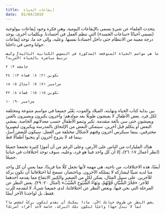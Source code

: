 ```yaml
---
title:  إيقاعات الحياة
date:  01/04/2019
---
```


يتحدث العلماء عن شيءٍ يسمى بالإيقاعات اليومية، وهي فكرة وجود إيقاعات بيولوجية (تسمى أحيانًا «ساعات الجسد») التي تنظم العمل في أجسادنا. وبكلمات أخرى، يوجد درجة معينة من الانتظام حتى داخل أجسادنا نفسها. وعليه، وإلى حد ما، توجد إيقاعات حولنا وحتى في داخلنا.

`ما هي مواسم الحياة المتوقعة المذكورة في النصوص الكتابية التالية؟ وكيف ترتبط مباشرة بالحياة الأُسَرِية؟`

`جامعة ٣: ٢`

`تكوين ٢١: ٨؛ قضاة ١٣: ٢٤`

`مزامير ٧١: ٥؛ أمثال ٥: ١٨`

`تكوين ١٥: ١٥؛ قضاة ٨: ٣٢`

`مزامير ٩٠: ١٠`

بين بداية كتاب الحياة ونهايته، الميلاد والموت، يَعْبُر جميعنا في مواسم متنوعة ومختلفة لكل فرد. بعض الأطفال لا يعيشون طويلًا بعد مولدهم؛ وآخرون يكبرون ويصيرون بالغين ويعيشون حتى سن بالغة متقدمة. تكبر وتنمو الأطفال حسب معدلاتهم الخاصة. يمشي البعض أو يتكلم قبل آخرين. سيتمكن البعض من الإلتحاق بالمدرسة ويكبرون ليصيروا محترفين، بينما سيكرس آخرون وقتهم لأشكال مختلفة من العمل. سيكون للبعض أُسرٌ، بينما قد لا يتزوج آخرون أو ينجبوا أطفالًا قط.

هناك المليارات من الناس على الأرض، وعلى الرغم من أن أمورًا كثيرة تجمعنا جميعًا (انظر أعمال ١٧: ٢٦)، إلا أن كل واحد فينا هو فرد، وعليه، سوف توجد اختلافات في حياتنا جميعًا.

أيضًا، هذه الاختلافات، من ناحية، هي مهمة لأنها تجعل كلًا منا فريدًا، مما يعني أن كل واحد منا لديه شيئًا ليشاركه لا يمتلكه الآخرون. وباختصار، تسمح لنا اختلافاتنا أن نكون بركة للآخرين. على سبيل المثال، يمكن لكلٍ من الصغير والكبير الانتفاع مما يقدمه أحدهما للآخر: «فَخْرُ الشُّبَّانِ قُوَّتُهُمْ، وَبَهَاءُ الشُّيُوخِ الشَّيْبُ» (أمثال ٢٠: ٢٩). بغض النظر عن المرحلة التي نحن فيها، وبغض النظر عن اختلافاتنا، لدى جميعنا شيءٌ، لا لنقدمه للرب فقط، بل لواحدنا الآخر أيضًا.

`بغض النظر عن ظروف حياتك الآن، ماذا يمكنك أن تقدم لتكون بركةً لشخص ما؟ لما لا تبذل جهدًا واعيًا لتكون تلك البركة، خاصة لأحد أفراد أسرتك؟`